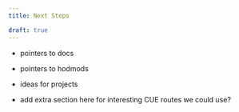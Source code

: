 ```yaml
---
title: Next Steps

draft: true
---
```


- pointers to docs
- pointers to hodmods
- ideas for projects

- add extra section here for interesting CUE routes we could use?
